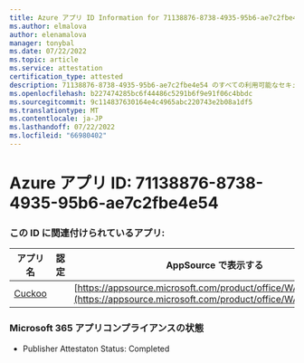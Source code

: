 ```yaml
---
title: Azure アプリ ID Information for 71138876-8738-4935-95b6-ae7c2fbe4e54
ms.author: elmalova
author: elenamalova
manager: tonybal
ms.date: 07/22/2022
ms.topic: article
ms.service: attestation
certification_type: attested
description: 71138876-8738-4935-95b6-ae7c2fbe4e54 のすべての利用可能なセキュリティとコンプライアンス情報。
ms.openlocfilehash: b227474285bc6f44486c5291b6f9e91f06c4bbdc
ms.sourcegitcommit: 9c114837630164e4c4965abc220743e2b08a1df5
ms.translationtype: MT
ms.contentlocale: ja-JP
ms.lasthandoff: 07/22/2022
ms.locfileid: "66980402"
---
```

# <a name="azure-app-id-71138876-8738-4935-95b6-ae7c2fbe4e54"></a>Azure アプリ ID: 71138876-8738-4935-95b6-ae7c2fbe4e54


### <a name="apps-associated-with-this-id"></a>この ID に関連付けられているアプリ:
| **アプリ名** | **認定** | **AppSource で表示する** |
|--------------|---------------|-----------------------|
| [Cuckoo](../forward/WA200002750.md) |  | [https://appsource.microsoft.com/product/office/WA200002750](https://appsource.microsoft.com/product/office/WA200002750) |

### <a name="microsoft-365-app-compliance-status"></a>Microsoft 365 アプリコンプライアンスの状態
- Publisher Attestaton Status: Completed
